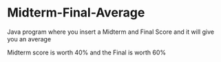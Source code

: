 # Midterm-Final-Average
Java program where you insert a Midterm and Final Score and it will give you an average 

Midterm score is worth 40% and the Final is worth 60%
